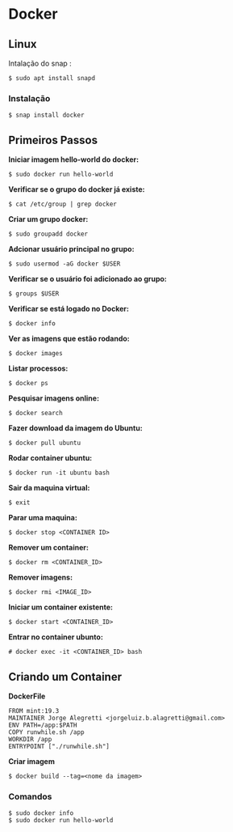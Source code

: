 # Docker

## Linux

Intalação do snap :
    
    $ sudo apt install snapd

### Instalação

    $ snap install docker

## Primeiros Passos

**Iniciar imagem hello-world do docker:**

    $ sudo docker run hello-world

**Verificar se o grupo do docker já existe:**

    $ cat /etc/group | grep docker

**Criar um grupo docker:**

    $ sudo groupadd docker

**Adcionar usuário principal no grupo:**

    $ sudo usermod -aG docker $USER

**Verificar se o usuário foi adicionado ao grupo:**

    $ groups $USER

**Verificar se está logado no Docker:**

    $ docker info

**Ver as imagens que estão rodando:**

    $ docker images

**Listar processos:**

    $ docker ps

**Pesquisar imagens online:**

    $ docker search

**Fazer download da imagem do Ubuntu:**

    $ docker pull ubuntu

**Rodar container ubuntu:**

    $ docker run -it ubuntu bash

**Sair da maquina virtual:**

    $ exit

**Parar uma maquina:**

    $ docker stop <CONTAINER ID>

**Remover um container:**

    $ docker rm <CONTAINER_ID>

**Remover imagens:**

    $ docker rmi <IMAGE_ID>

**Iniciar um container existente:**

    $ docker start <CONTAINER_ID>

**Entrar no container ubunto:**

    # docker exec -it <CONTAINER_ID> bash

## Criando um Container

**DockerFile**

    FROM mint:19.3
    MAINTAINER Jorge Alegretti <jorgeluiz.b.alagretti@gmail.com>
    ENV PATH=/app:$PATH
    COPY runwhile.sh /app
    WORKDIR /app
    ENTRYPOINT ["./runwhile.sh"]

**Criar imagem**

    $ docker build --tag=<nome da imagem>

### Comandos

    $ sudo docker info
    $ sudo docker run hello-world